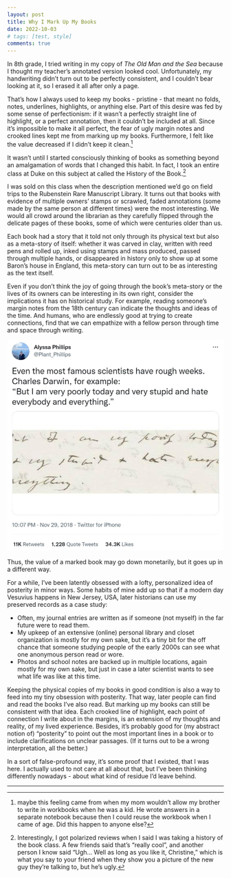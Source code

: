 ```yaml
---
layout: post
title: Why I Mark Up My Books 
date: 2022-10-03
# tags: [test, style]
comments: true
---
```


In 8th grade, I tried writing in my copy of *The Old Man and the Sea* because I thought my teacher’s annotated version looked cool. Unfortunately, my handwriting didn’t turn out to be perfectly consistent, and I couldn’t bear looking at it, so I erased it all after only a page. 

That’s how I always used to keep my books - pristine - that meant no folds, notes, underlines, highlights, or anything else. Part of this desire was fed by some sense of perfectionism: if it wasn’t a perfectly straight line of highlight, or a perfect annotation, then it couldn’t be included at all. Since it’s impossible to make it all perfect, the fear of ugly margin notes and crooked lines kept me from marking up my books. Furthermore, I felt like the value decreased if I didn’t keep it clean.[^1] 

It wasn’t until I started consciously thinking of books as something beyond an amalgamation of words that I changed this habit. In fact, I took an entire class at Duke on this subject at called the History of the Book.[^2] 

I was sold on this class when the description mentioned we’d go on field trips to the Rubenstein Rare Manuscript Library. It turns out that books with evidence of multiple owners’ stamps or scrawled, faded annotations (some made by the same person at different times) were the most interesting. We would all crowd around the librarian as they carefully flipped through the delicate pages of these books, some of which were centuries older than us. 

Each book had a story that it told not only through its physical text but also as a meta-story of itself: whether it was carved in clay, written with reed pens and rolled up, inked using stamps and mass produced, passed through multiple hands, or disappeared in history only to show up at some Baron’s house in England, this meta-story can turn out to be as interesting as the text itself. 

Even if you don’t think the joy of going through the book’s meta-story or the lives of its owners can be interesting in its own right, consider the implications it has on historical study. For example, reading someone’s margin notes from the 18th century can indicate the thoughts and ideas of the time. And humans, who are endlessly good at trying to create connections, find that we can empathize with a fellow person through time and space through writing. 

![twitter post of a letter from Charles Darwin describing that he felt 'very poorly'](../images/images/memes/meme-darwin-poorly.jpg)

Thus, the value of a marked book may go down monetarily, but it goes up in a different way. 

For a while, I’ve been latently obsessed with a lofty, personalized idea of posterity in minor ways. Some habits of mine add up so that if a modern day Vesuvius happens in New Jersey, USA, later historians can use my preserved records as a case study: 

- Often, my journal entries are written as if someone (not myself) in the far future were to read them. 
- My upkeep of an extensive (online) personal library and closet organization is mostly for my own sake, but it’s a tiny bit for the off chance that someone studying people of the early 2000s can see what one anonymous person read or wore. 
- Photos and school notes are backed up in multiple locations, again mostly for my own sake, but just in case a later scientist wants to see what life was like at this time. 

Keeping the physical copies of my books in good condition is also a way to feed into my tiny obsession with posterity. That way, later people can find and read the books I’ve also read. But marking up my books can still be consistent with that idea. Each crooked line of highlight, each point of connection I write about in the margins, is an extension of my thoughts and reality, of my lived experience. Besides, it’s probably good for (my abstract notion of) “posterity” to point out the most important lines in a book or to include clarifications on unclear passages. (If it turns out to be a wrong interpretation, all the better.) 

In a sort of false-profound way, it’s some proof that I existed, that I was here. I actually used to not care at all about that, but I’ve been thinking differently nowadays - about what kind of residue I’d leave behind. 

---

[^1]: maybe this feeling came from when my mom wouldn’t allow my brother to write in workbooks when he was a kid. He wrote answers in a separate notebook because then I could reuse the workbook when I came of age. Did this happen to anyone else? 

[^2]: Interestingly, I got polarized reviews when I said I was taking a history of the book class. A few friends said that’s “really cool”, and another person I know said “Ugh… Well as long as you like it, Christine,” which is what you say to your friend when they show you a picture of the new guy they’re talking to, but he’s ugly.
